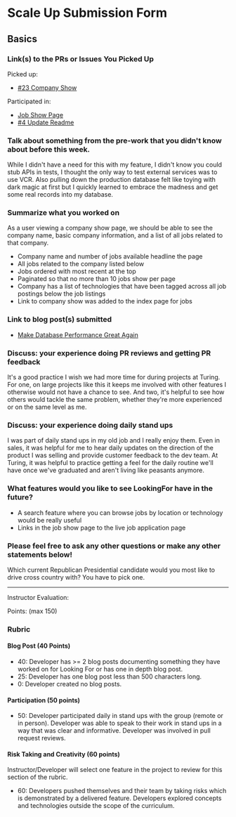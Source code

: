 # Scale Up Submission Form

## Basics

### Link(s) to the PRs or Issues You Picked Up

Picked up:
- [#23 Company Show](https://github.com/LookingForMe/lookingfor/pull/55)

Participated in:
- [Job Show Page](https://github.com/LookingForMe/lookingfor/pull/56)
- [#4 Update Readme](https://github.com/brantwellman/3D-graphics-engine/pull/4)

### Talk about something from the pre-work that you didn't know about before this week.
While I didn't have a need for this with my feature, I didn't know you could
stub APIs in tests, I thought the only way to test external services was to use
VCR. Also pulling down the production database felt like toying with dark magic
at first but I quickly learned to embrace the madness and get some real records
into my database.

### Summarize what you worked on
As a user viewing a company show page, we should be able to see the company
name, basic company information, and a list of all jobs related to that company.

- Company name and number of jobs available headline the page
- All jobs related to the company listed below
- Jobs ordered with most recent at the top
- Paginated so that no more than 10 jobs show per page
- Company has a list of technologies that have been tagged across all job
postings below the job listings
- Link to company show was added to the index page for jobs

### Link to blog post(s) submitted
- [Make Database Performance Great Again](https://medium.com/@dastinnette/make-database-performance-great-again-6f41502d4ce9#.n07ncwnft)

### Discuss: your experience doing PR reviews and getting PR feedback
It's a good practice I wish we had more time for during projects at Turing. For
one, on large projects like this it keeps me involved with other features I
otherwise would not have a chance to see. And two, it's helpful to see how
others would tackle the same problem, whether they're more experienced or on the
same level as me.

### Discuss: your experience doing daily stand ups
I was part of daily stand ups in my old job and I really enjoy them. Even in
sales, it was helpful for me to hear daily updates on the direction of the
product I was selling and provide customer feedback to the dev team. At Turing,
it was helpful to practice getting a feel for the daily routine we'll have once
we've graduated and aren't living like peasants anymore.

### What features would you like to see LookingFor have in the future?
- A search feature where you can browse jobs by location or technology would be
really useful
- Links in the job show page to the live job application page

### Please feel free to ask any other questions or make any other statements below!
Which current Republican Presidential candidate would you most like to drive
cross country with? You have to pick one.

-----

Instructor Evaluation:

Points: (max 150)

### Rubric

#### Blog Post (40 Points)  
  * 40: Developer has >= 2 blog posts documenting something they have worked on for Looking For or has one in depth blog post.
  * 25: Developer has one blog post less than 500 characters long.
  * 0: Developer created no blog posts.

#### Participation (50 points)
  * 50: Developer participated daily in stand ups with the group (remote or in person). Developer was able to speak to their work in stand ups in a way that was clear and informative. Developer was involved in pull request reviews.

#### Risk Taking and Creativity (60 points)
Instructor/Developer will select one feature in the project to review for this section of the rubric.

  * 60: Developers pushed themselves and their team by taking risks which is demonstrated by a delivered feature. Developers explored concepts and technologies outside the scope of the curriculum.
